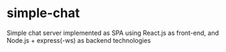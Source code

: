 # simple-chat
Simple chat server implemented as SPA using React.js as front-end, and Node.js + express(-ws) as backend technologies
